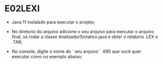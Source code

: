 # E02LEXI
 

- Java 11 instalado para executar o projeto; 

- No diretorio do arquivo adicione o seu arquivo para executar o arquivo final, só
rodar a classe AnalisadorSintatico.java e obter o relatorio .LEX e .TAB;

- No console, digite o nome do ¨seu arquivo¨ .695 que você quer executar como
no exemplo abaixo;
